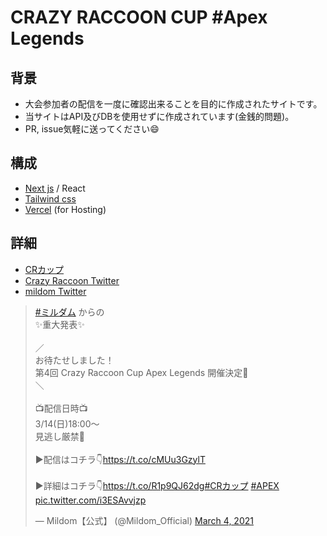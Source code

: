 # CRAZY RACCOON CUP #Apex Legends


## 背景

- 大会参加者の配信を一度に確認出来ることを目的に作成されたサイトです。
- 当サイトはAPI及びDBを使用せずに作成されています(金銭的問題)。
- PR, issue気軽に送ってください😄


## 構成

- [Next js](https://nextjs.org/) / React
- [Tailwind css](https://tailwindcss.com/)
- [Vercel](https://vercel.com/) (for Hosting)


## 詳細
- [CRカップ](https://www.mildom.com/crcup0314/)
- [Crazy Raccoon Twitter](https://twitter.com/crazyraccoon406)
- [mildom Twitter](https://twitter.com/Mildom_Official)



<blockquote class="twitter-tweet"><p lang="ja" dir="ltr"><a href="https://twitter.com/hashtag/%E3%83%9F%E3%83%AB%E3%83%80%E3%83%A0?src=hash&amp;ref_src=twsrc%5Etfw">#ミルダム</a> からの<br>✨重大発表✨<br><br>／<br>お待たせしました！<br>第4回 Crazy Raccoon Cup Apex Legends 開催決定📢<br>＼<br><br>📺配信日時📺<br>3/14(日)18:00〜<br>見逃し厳禁🚫<br><br>▶︎配信はコチラ👇<a href="https://t.co/cMUu3GzylT">https://t.co/cMUu3GzylT</a><br><br>▶︎詳細はコチラ👇<a href="https://t.co/R1p9QJ62dg">https://t.co/R1p9QJ62dg</a><a href="https://twitter.com/hashtag/CR%E3%82%AB%E3%83%83%E3%83%97?src=hash&amp;ref_src=twsrc%5Etfw">#CRカップ</a> <a href="https://twitter.com/hashtag/APEX?src=hash&amp;ref_src=twsrc%5Etfw">#APEX</a> <a href="https://t.co/i3ESAvvjzp">pic.twitter.com/i3ESAvvjzp</a></p>&mdash; Mildom【公式】 (@Mildom_Official) <a href="https://twitter.com/Mildom_Official/status/1367399424104796180?ref_src=twsrc%5Etfw">March 4, 2021</a></blockquote> <script async src="https://platform.twitter.com/widgets.js" charset="utf-8"></script>